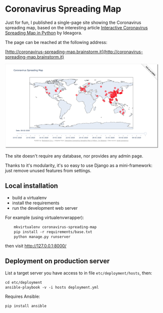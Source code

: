 
Coronavirus Spreading Map
=========================

Just for fun, I published a single-page site showing the Coronavirus spreading
map, based on the interesting article
[Interactive Coronavirus Spreading Map in Python](https://www.geodose.com/2020/02/tracking-coronavirus-python-map.html) by Ideagora.

The page can be reached at the following address:

[http://coronavirus-spreading-map.brainstorm.it](http://coronavirus-spreading-map.brainstorm.it)

[<img src="etc/screenshot.png">](http://coronavirus-spreading-map.brainstorm.it)


The site doesn't require any database, nor provides any admin page.

Thanks to it's modularity, it's so easy to use Django as a mini-framework:
just remove unused features from settings.

Local installation
------------------

- build a virtualenv
- install the requirements
- run the development web server

For example (using virtualenvwrapper):

```
    mkvirtualenv coronavirus-spreading-map
    pip install -r requirements/base.txt
    python manage.py runserver
```

then visit http://127.0.0.1:8000/

Deployment on production server
-------------------------------

List a target server you have access to in file `etc/deployment/hosts`, then:

```
cd etc/deployment
ansible-playbook -v -i hosts deployment.yml
```

Requires Ansible:

```
pip install ansible
```
